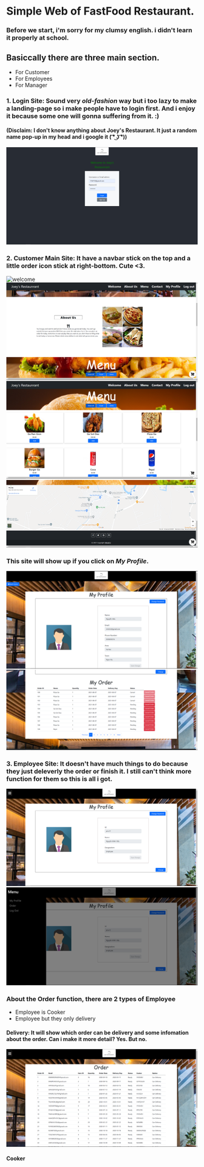 # Simple Web of FastFood Restaurant.
### Before we start, i'm sorry for my clumsy english. i didn't learn it properly at school.
## Basiccally there are three main section.
  * For Customer
  * For Employees
  * For Manager
### 1. Login Site: Sound very *old-fashion* way but i too lazy to make a landing-page so i make people have to login first. And i enjoy it because some one will gonna suffering from it. :)
#### (Disclaim: I don't know anything about Joey's Restaurant. It just a random name pop-up in my head and i google it ( ͡° ͜ʖ ͡°))
![login](/ScreenShot/Customer/unknown.png)

### 2. Customer Main Site: It have a navbar stick on the top and a little order icon stick at right-bottom. Cute <3.
![welcome](/ScreenShot/Customer/welcome.png)
![aboutus](/ScreenShot/Customer/aboutus.png)
![menu](/ScreenShot/Customer/menu.png)
![contact](/ScreenShot/Customer/contact.png)
### This site will show up if you click on *My Profile*.
![myprofile](/ScreenShot/Customer/myprofile.png)
![myorder](/ScreenShot/Customer/myorder.png)

### 3. Employee Site: It doesn't have much things to do because they just deleverly the order or finish it. I still can't think more function for them so this is all i got.

![employeeFroflie](/ScreenShot/Employee/employeeProfile.png)
![employeemenu](/ScreenShot/Employee/menu.png)

### About the Order function, there are 2 types of Employee
  * Employee is Cooker
  * Employee but they only delivery
#### Delivery: It will show which order can be delivery and some infomation about the order. Can i make it more detail? Yes. But no.
![employeemenu](/ScreenShot/Employee/orderem.png)
#### Cooker

